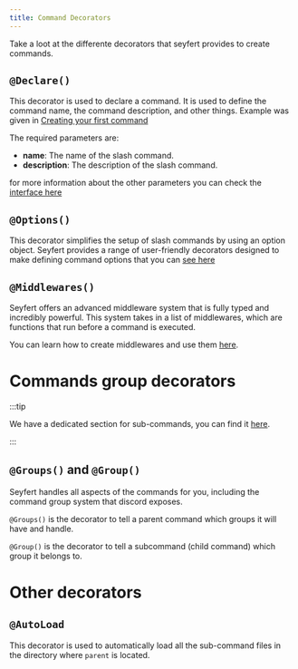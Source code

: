 ```yaml
---
title: Command Decorators
---
```


Take a loot at the differente decorators that seyfert provides to create commands.

## `@Declare()`

This decorator is used to declare a command. It is used to define the command name, the command description, and other things. Example was given in [Creating your first command](/guides/first-command)

The required parameters are:

- **name**: The name of the slash command.
- **description**: The description of the slash command.

for more information about the other parameters you can check the [interface here](https://github.com/tiramisulabs/seyfert/blob/449be8ea3840fb31a36b1df84ef1b352fe350702/src/commands/decorators.ts#L14)

## ``@Options()``

This decorator simplifies the setup of slash commands by using an option object. Seyfert provides a range of user-friendly decorators designed to make defining command options that you can [see here](./options)


## ``@Middlewares()``

Seyfert offers an advanced middleware system that is fully typed and incredibly powerful. This system takes in a list of middlewares, which are functions that run before a command is executed.

You can learn how to create middlewares and use them [here](./middlewares).

# Commands group decorators

:::tip

We have a dedicated section for sub-commands, you can find it [here](./subcommands).

:::

## `@Groups()` and `@Group()`

Seyfert handles all aspects of the commands for you, including the command group system that discord exposes.

`@Groups()` is the decorator to tell a parent command which groups it will have and handle.

`@Group()` is the decorator to tell a subcommand (child command) which group it belongs to.

# Other decorators

## `@AutoLoad`

This decorator is used to automatically load all the sub-command files in the directory where `parent` is located.